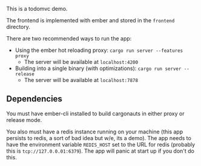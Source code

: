 This is a todomvc demo.

The frontend is implemented with ember and stored in the `frontend` directory.

There are two recommended ways to run the app:

* Using the ember hot reloading proxy: `cargo run server --features proxy`
    - The server will be available at `localhost:4200`
* Building into a single binary (with optimizations): `cargo run server --release`
    - The server will be available at `localhost:7878`

## Dependencies

You must have ember-cli installed to build cargonauts in either proxy or release mode.

You also must have a redis instance running on your machine (this app persists to redis,
a sort of bad idea but w/e, its a demo). The app needs to have the environment variable
`REDIS_HOST` set to the URL for redis (probably this is `tcp://127.0.0.01:6379`). The
app will panic at start up if you don't do this.
